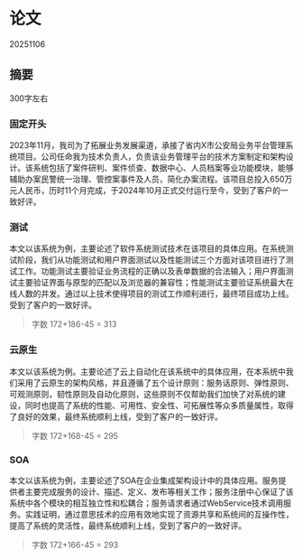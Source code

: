 # 论文

20251106

## 摘要

300字左右

### 固定开头

2023年11月，我司为了拓展业务发展渠道，承接了省内X市公安局业务平台管理系统项目。公司任命我为技术负责人，负责该业务管理平台的技术方案制定和架构设计。该系统包括了案件研判、案件侦查、数据中心、人员档案等业功能模块，能够辅助办案民警统一治理、管控案事件及人员，简化办案流程。该项目总投入650万元人民币，历时11个月完成，于2024年10月正式交付运行至今，受到了客户的一致好评。

### 测试

本文以该系统为例，主要论述了软件系统测试技术在该项目的具体应用。在系统测试阶段，我们从功能测试和用户界面测试以及性能测试三个方面对该项目进行了测试工作。功能测试主要验证业务流程的正确以及表单数据的合法输入；用户界面测试主要验证界面与原型的匹配以及浏览器的兼容性；性能测试主要验证系统最大在线人数的并发。通过以上技术使得项目的测试工作顺利进行，最终项目成功上线。受到了客户的一致好评。

> 字数 172+186-45 = 313

### 云原生

本文以该系统为例。主要论述了云上自动化在该系统中的具体应用，在本系统中我们采用了云原生的架构风格，并且遵循了五个设计原则：服务话原则、弹性原则、可观测原则，韧性原则及自动化原则，这些原则不仅帮助我们加快了对系统的建设，同时也提高了系统的性能、可用性、安全性、可拓展性等众多质量属性，取得了良好的效果，最终系统顺利上线，受到了客户的一致好评。

> 字数 172+168-45 = 295

### SOA

本文以该系统为例，主要论述了SOA在企业集成架构设计中的具体应用。服务提供者主要完成服务的设计、描述、定义、发布等相关工作；服务注册中心保证了该系统中各个模块的相互独立性和松耦合；服务请求者通过WebService技术调用服务。实践证明，通过意思技术的应用有效地实现了资源共享和系统间的互操作性，提高了系统的灵活性，最终系统顺利上线，受到了客户的一致好评。

> 字数 172+166-45 = 293